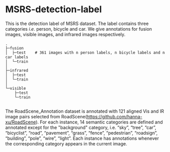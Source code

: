 # MSRS-detection-label
This is the detection label of MSRS dataset.
The label contains three categories $i.e.$ person, bicycle and car.
We give annotations for fusion images, visible images, and infrared images respectively. 

~~~
.
├─fusion
│  ├─test    # 361 images with n person labels, n bicycle labels and n car labels
│  └─train   
│          
├─infrared
│  ├─test 
│  └─train
│          
└─visible
    ├─test 
    └─train
  
~~~

The RoadScene_Annotation dataset is annotated with 121 aligned Vis and IR image pairs selected from RoadScene(https://github.com/hanna-xu/RoadScene). For each instance, 14 semantic categories are defined and annotated except for the "background" category, i.e. “sky”, “tree”, “car”, “bicyclist”, “road”, “pavement”, “grass”, “fence”, “pedestrian”, “roadsign”, “building”, “pole”, “wire”, “light”. Each instance has annotations whenever the corresponding category appears in the current image.
